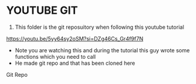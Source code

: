 # YOUTUBE GIT 

1. This folder is the git reposuitory when following this youtube tutorial 

https://youtu.be/5yy64sy2oSM?si=DZg46Cs_Gr4f9f7N

- Note you are watching this and during the tutorial this guy wrote some functions which you need to call
- He made git repo and that has been cloned here 

Git Repo 


